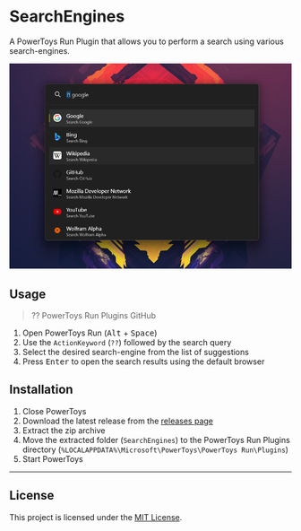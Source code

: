 # SearchEngines

A PowerToys Run Plugin that allows you to perform a search using various search-engines.

<!-- TODO: Add Screenshot -->
![Demonstration](./screenshot.png)

## Usage

> ?? PowerToys Run Plugins GitHub

1. Open PowerToys Run (<kbd>Alt</kbd> + <kbd>Space</kbd>)
2. Use the `ActionKeyword` (`??`) followed by the search query
3. Select the desired search-engine from the list of suggestions
4. Press <kbd>Enter</kbd> to open the search results using the default browser

## Installation

1. Close PowerToys
2. Download the latest release from the [releases page][releases]
3. Extract the zip archive
4. Move the extracted folder (`SearchEngines`) to the PowerToys Run Plugins directory (`%LOCALAPPDATA%\Microsoft\PowerToys\PowerToys Run\Plugins`)
5. Start PowerToys

---

## License

This project is licensed under the [MIT License](./LICENSE).

[releases]: https://github.com/Shresht7/PowerToysRun-SearchEngines/releases

